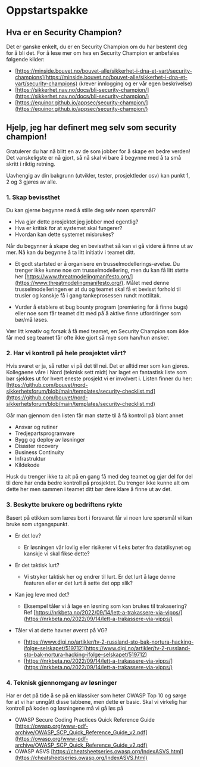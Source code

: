 # Oppstartspakke
## Hva er en Security Champion?
Det er ganske enkelt, du er en Security Champion om du har bestemt deg for å bli det. For å lese mer om hva en Security Champion er anbefales følgende kilder:
 - [https://minside.bouvet.no/bouvet-alle/sikkerhet-i-dna-et-vart/security-champions](https://minside.bouvet.no/bouvet-alle/sikkerhet-i-dna-et-vart/security-champions) (krever innlogging og er vår egen beskrivelse)
 - [https://sikkerhet.nav.no/docs/bli-security-champion/](https://sikkerhet.nav.no/docs/bli-security-champion/)
- [https://equinor.github.io/appsec/security-champion/](https://equinor.github.io/appsec/security-champion/)

## Hjelp, jeg har definert meg selv som security champion!
Gratulerer du har nå blitt en av de som jobber for å skape en bedre verden! Det vanskeligste er nå gjort, så nå skal vi bare å begynne med å ta små skritt i riktig retning.

Uavhengig av din bakgrunn (utvikler, tester, prosjektleder osv) kan punkt 1, 2 og 3 gjøres av alle.

### 1. Skap bevissthet
Du kan gjerne begynne med å stille deg selv noen spørsmål?

- Hva gjør dette prosjektet jeg jobber med egentlig?
- Hva er kritisk for at systemet skal fungerer?
- Hvordan kan dette systemet misbrukes?  

Når du begynner å skape deg en bevissthet så kan vi gå videre å finne ut av mer. Nå kan du begynne å ta litt initiativ i teamet ditt.

- Et godt startsted er å organisere en trusselmodellerings-øvelse. Du trenger ikke kunne noe om trusselmodellering, men du kan få litt støtte her [https://www.threatmodelingmanifesto.org/](https://www.threatmodelingmanifesto.org/). Målet med denne trusselmodelleringen er at du og teamet skal få et bevisst forhold til trusler og kanskje få i gang tankeprosessen rundt mottiltak.

- Vurder å etablere et bug bounty program (premiering for å finne bugs) eller noe som får teamet ditt med på å aktive finne utfordringer som bør/må løses.

Vær litt kreativ og forsøk å få med teamet, en Security Champion som ikke får med seg teamet får ofte ikke gjort så mye som han/hun ønsker.

### 2. Har vi kontroll på hele prosjektet vårt?
Hvis svaret er ja, så retter vi på det til nei. Det  er alltid mer som kan gjøres. Kollegaene våre i Nord (teknisk sett midt) har laget en fantastisk liste som bør sjekkes ut for hvert eneste prosjekt vi er involvert i. Listen finner du her: [https://github.com/bouvet/nord-sikkerhetsforum/blob/main/templates/security-checklist.md](https://github.com/bouvet/nord-sikkerhetsforum/blob/main/templates/security-checklist.md)

Går man gjennom den listen får man støtte til å få kontroll på blant annet
- Ansvar og rutiner
- Tredjepartsprogramvare
- Bygg og deploy av løsninger
- Disaster recovery
- Business Continuity
- Infrastruktur
- Kildekode

Husk du trenger ikke ta alt på en gang få med deg teamet og gjør del for del til dere har enda bedre kontroll på prosjektet. Du trenger ikke kunne alt om dette her men sammen i teamet ditt bør dere klare å finne ut av det.

### 3. Beskytte brukere og bedriftens rykte
Basert på etikken som læres bort i forsvaret får vi noen lure spørsmål vi kan bruke som utgangspunkt.

- Er det lov?
	-  Er løsningen vår lovlig eller risikerer vi f.eks bøter fra datatilsynet og kanskje vi skal fikse dette?

- Er det taktisk lurt?
	- Vi stryker taktisk her og endrer til lurt. Er det lurt å lage denne featuren eller er det lurt å sette det opp slik?

- Kan jeg leve med det?
	- Eksempel tåler vi å lage en løsning som kan brukes til trakasering? Ref [https://nrkbeta.no/2022/09/14/lett-a-trakassere-via-vipps/](https://nrkbeta.no/2022/09/14/lett-a-trakassere-via-vipps/)

- Tåler vi at dette havner øverst på VG?
	- [https://www.digi.no/artikler/tv-2-russland-sto-bak-nortura-hacking-ifolge-selskapet/519712](https://www.digi.no/artikler/tv-2-russland-sto-bak-nortura-hacking-ifolge-selskapet/519712)
	- [https://nrkbeta.no/2022/09/14/lett-a-trakassere-via-vipps/](https://nrkbeta.no/2022/09/14/lett-a-trakassere-via-vipps/)

### 4. Teknisk gjennomgang av løsninger

Har er det på tide å se på en klassiker som heter OWASP Top 10 og sørge for at vi har unngått disse tabbene, men dette er basic. Skal vi virkelig har kontroll på koden og løsningene må vi gå løs på

- OWASP Secure Coding Practices Quick Reference Guide [https://owasp.org/www-pdf-archive/OWASP_SCP_Quick_Reference_Guide_v2.pdf](https://owasp.org/www-pdf-archive/OWASP_SCP_Quick_Reference_Guide_v2.pdf)
- OWASP ASVS [https://cheatsheetseries.owasp.org/IndexASVS.html](https://cheatsheetseries.owasp.org/IndexASVS.html)
